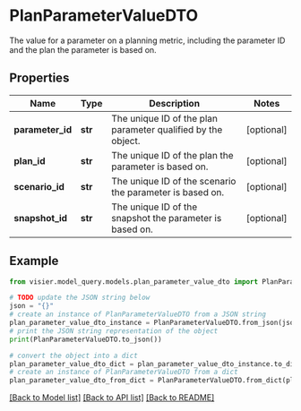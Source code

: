 # PlanParameterValueDTO

The value for a parameter on a planning metric, including the parameter ID and the plan the parameter is based on.

## Properties

Name | Type | Description | Notes
------------ | ------------- | ------------- | -------------
**parameter_id** | **str** | The unique ID of the plan parameter qualified by the object. | [optional] 
**plan_id** | **str** | The unique ID of the plan the parameter is based on. | [optional] 
**scenario_id** | **str** | The unique ID of the scenario the parameter is based on. | [optional] 
**snapshot_id** | **str** | The unique ID of the snapshot the parameter is based on. | [optional] 

## Example

```python
from visier.model_query.models.plan_parameter_value_dto import PlanParameterValueDTO

# TODO update the JSON string below
json = "{}"
# create an instance of PlanParameterValueDTO from a JSON string
plan_parameter_value_dto_instance = PlanParameterValueDTO.from_json(json)
# print the JSON string representation of the object
print(PlanParameterValueDTO.to_json())

# convert the object into a dict
plan_parameter_value_dto_dict = plan_parameter_value_dto_instance.to_dict()
# create an instance of PlanParameterValueDTO from a dict
plan_parameter_value_dto_from_dict = PlanParameterValueDTO.from_dict(plan_parameter_value_dto_dict)
```
[[Back to Model list]](../README.md#documentation-for-models) [[Back to API list]](../README.md#documentation-for-api-endpoints) [[Back to README]](../README.md)


